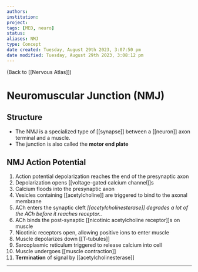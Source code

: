 ```yaml
---
authors: 
institution: 
project: 
tags: [MED, neuro]
status: 
aliases: NMJ
type: Concept
date created: Tuesday, August 29th 2023, 3:07:50 pm
date modified: Tuesday, August 29th 2023, 3:08:12 pm
---
```


(Back to [[Nervous Atlas]])

# Neuromuscular Junction (NMJ)

## Structure
- The NMJ is a specialized type of [[synapse]] between a [[neuron]] axon terminal and a muscle.
- The junction is also called the **motor end plate**
## NMJ Action Potential
1. Action potential depolarization reaches the end of the presynaptic axon
2. Depolarization opens [[voltage-gated calcium channel]]s
3. Calcium floods into the presynaptic axon
4. Vesicles containing [[acetylcholine]] are triggered to bind to the axonal membrane
5. ACh enters the synaptic cleft
	   _[[acetylcholinesterase]] degrades a lot of the ACh before it reaches receptor.._
6. ACh binds the post-synaptic [[nicotinic acetylcholine receptor]]s on muscle
7. Nicotinic receptors open, allowing positive ions to enter muscle
8. Muscle depolarizes down [[T-tubules]]
9. Sarcoplasmic reticulum triggered to release calcium into cell
10. Muscle undergoes [[muscle contraction]]
11. **Termination** of signal by [[acetylcholinesterase]]

---
